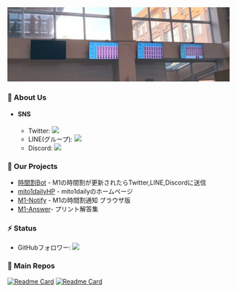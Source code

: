 <img src="./profile/images/daily_back.png">

### 🧐 About Us
 - #### SNS
   - Twitter: <a href="https://twitter.com/mito1daily"><img src="https://img.shields.io/badge/Twitter-%231DA1F2.svg?style=for-the-badge&logo=Twitter&logoColor=white" height="20px"></a>
   - LINE(グループ): <a href="http://line.me/ti/g/_8lUquMsgk"><img src="https://img.shields.io/badge/Line-00C300?style=for-the-badge&logo=line&logoColor=white" height="20px"></a>
   - Discord: <a href="http://discord.gg/bC6XJnYa9f"><img src="https://img.shields.io/badge/Discord-%235865F2.svg?style=for-the-badge&logo=discord&logoColor=white" height="20px"></a>

### 🚀 Our Projects
- [時間割Bot](https://github.com/Geusen/Schedule_Bot) - M1の時間割が更新されたらTwitter,LINE,Discordに送信
- [mito1dailyHP](https://github.com/m1daily/mito1daily) - mito1dailyのホームページ
- [M1-Notify](https://github.com/m1daily/m1notify) - M1の時間割通知 ブラウザ版
- [M1-Answer](https://github.com/m1daily/M1-Answer)- プリント解答集


### ⚡ Status
- GitHubフォロワー: <img src="https://img.shields.io/github/followers/m1daily?style=for-the-badge" height="20px">

### 📂 Main Repos
[![Readme Card](https://github-readme-stats.vercel.app/api/pin/?username=m1daily&repo=Schedule_Bot)](https://github.com/anuraghazra/github-readme-stats)
[![Readme Card](https://github-readme-stats.vercel.app/api/pin/?username=m1daily&repo=mito1daily)](https://github.com/anuraghazra/github-readme-stats)
